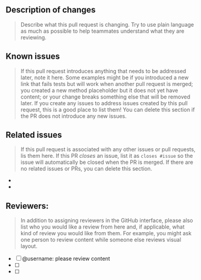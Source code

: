 ## Description of changes

> Describe what this pull request is changing. Try to use plain language as much
> as possible to help teammates understand what they are reviewing.

## Known issues

> If this pull request introduces anything that needs to be addressed later,
> note it here. Some examples might be if you introduced a new link that fails
> tests but will work when another pull request is merged; you created a new
> method placeholder but it does not yet have content; or your change breaks
> something else that will be removed later. If you create any issues to
> address issues created by this pull request, this is a good place to list
> them! You can delete this section if the PR does not introduce any new issues.

## Related issues

> If this pull request is associated with any other issues or pull requests,
> lis them here. If this PR *closes* an issue, list it as `closes #issue` so
> the issue will automatically be closed when the PR is merged. If there are no
> related issues or PRs, you can delete this section.

- 
- 

## Reviewers:

> In addition to assigning reviewers in the GitHub interface, please also list
> who you would like a review from here and, if applicable, what kind of review
> you would like from them. For example, you might ask one person to review
> content while someone else reviews visual layout.

- [ ] @username: please review content
- [ ]
- [ ]
